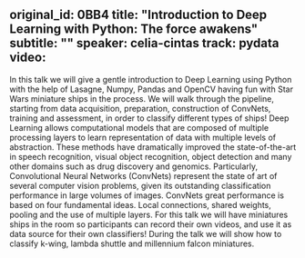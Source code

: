 original_id: 0BB4
title: "Introduction to Deep Learning with Python: The force awakens"
subtitle: ""
speaker: celia-cintas
track: pydata
video:
---
In this talk we will give a gentle introduction to Deep Learning using Python with the help of Lasagne, Numpy, Pandas and OpenCV having fun with Star Wars miniature ships in the process. We will walk through the pipeline, starting from data acquisition, preparation, construction of ConvNets, training and assessment, in order to classify different types of ships! Deep Learning allows computational models that are composed of multiple processing layers to learn representation of data with multiple levels of abstraction. These methods have dramatically improved the state-of-the-art in speech recognition, visual object recognition, object detection and many other domains such as drug discovery and genomics. Particularly, Convolutional Neural Networks (ConvNets) represent the state of art of several computer vision problems, given its outstanding classification performance in large volumes of images. ConvNets great performance is based on four fundamental ideas. Local connections, shared weights, pooling and the use of multiple layers. For this talk we will have miniatures ships in the room so participants can record their own videos, and use it as data source for their own classifiers! During the talk we will show how to classify k-wing, lambda shuttle and millennium falcon miniatures.